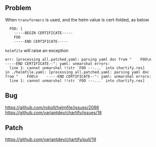 ## Problem

When `transformers` is used, and the helm value is cert-folded, as below

```
  FOO: |
    -----BEGIN CERTIFICATE-----
    FOO
    -----END CERTIFICATE-----
```

`helmfile` will raise an exception

```
err: [processing all.patched.yaml: parsing yaml doc from "    FOO\n    -----END CERTIFICATE--": yaml: unmarshal errors:
  line 1: cannot unmarshal !!str `FOO ---...` into chartify.res]
in ./helmfile.yaml: [processing all.patched.yaml: parsing yaml doc from "    FOO\n    -----END CERTIFICATE--": yaml: unmarshal errors:
  line 1: cannot unmarshal !!str `FOO ---...` into chartify.res]
```

## Bug

https://github.com/roboll/helmfile/issues/2086
https://github.com/variantdev/chartify/issues/18

## Patch

https://github.com/variantdev/chartify/pull/19
